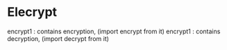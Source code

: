 # Elecrypt
encrypt1 : contains encryption, (import encrypt from it)
encrypt1 : contains decryption, (import decrypt from it)
